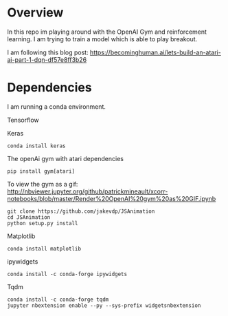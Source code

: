 # Overview

In this repo im playing around with the OpenAI Gym and reinforcement learning. I am trying to train a model which is able to play breakout.

I am following this blog post: https://becominghuman.ai/lets-build-an-atari-ai-part-1-dqn-df57e8ff3b26



# Dependencies

I am running a conda environment.

Tensorflow

Keras
  
    conda install keras
  

The openAi gym with atari dependencies

    pip install gym[atari]


To view the gym as a gif:
http://nbviewer.jupyter.org/github/patrickmineault/xcorr-notebooks/blob/master/Render%20OpenAI%20gym%20as%20GIF.ipynb

    git clone https://github.com/jakevdp/JSAnimation
    cd JSAnimation
    python setup.py install
    
Matplotlib

    conda install matplotlib
    
ipywidgets

    conda install -c conda-forge ipywidgets

Tqdm
    
    conda install -c conda-forge tqdm
    jupyter nbextension enable --py --sys-prefix widgetsnbextension


    